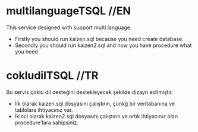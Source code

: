 # multilanguageTSQL //EN

This service designed with support multi language. 

- Firstly you should run kaizen.sql because you need create database.
- Secondly you should run kaizen2.sql and now you have procedure what you need

# cokludilTSQL //TR

Bu servis çoklu dil desteğini destekleyecek şekilde dizayn edilmiştir. 

- İlk olarak kaizen.sql dosyasını çalıştırın, çünkğ bir veritabanına ve tablolara ihtiyacınız var.
- İkinci olarak kaizen2.sql dosyasını çalıştırın ve artık ihtiyacınız olan procedure'lara sahipsiniz.
